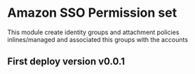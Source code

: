 # Amazon SSO Permission set
This module create identity groups and attachment policies inlines/managed and associated this groups with the accounts

## First deploy version **v0.0.1** 